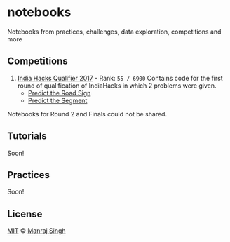 # notebooks
 Notebooks from practices, challenges, data exploration, competitions and more

## Competitions

1. [India Hacks Qualifier 2017](https://github.com/ManrajGrover/notebooks/tree/master/competitions/Indiahacks%20Machine%20Learning%202017) - Rank: `55 / 6900`
Contains code for the first round of qualification of IndiaHacks in which 2 problems were given.
    - [Predict the Road Sign](https://github.com/ManrajGrover/notebooks/tree/master/competitions/Indiahacks%20Machine%20Learning%20Qualifier%202017/Predict%20the%20Road%20Sign)
    - [Predict the Segment](https://github.com/ManrajGrover/notebooks/tree/master/competitions/Indiahacks%20Machine%20Learning%20Qualifier%202017/Predict%20the%20Segment)

Notebooks for Round 2 and Finals could not be shared.

## Tutorials

Soon!

## Practices

Soon!

## License

[MIT](https://github.com/ManrajGrover/notebooks/blob/master/LICENSE) © [Manraj Singh](https://github.com/ManrajGrover)
